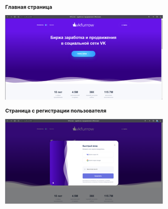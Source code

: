 ### Главная страница

<img src="everyday_tasks_project/static/readme/img_1.png">

###  Страница с регистрации пользователя

<img src="everyday_tasks_project/static/readme/img_2.png">